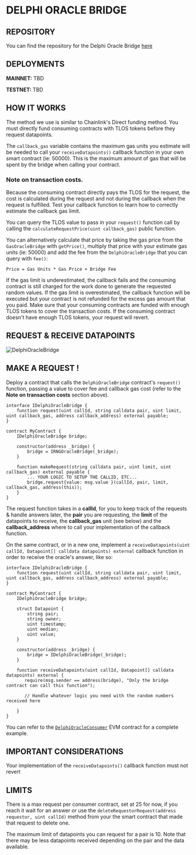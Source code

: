 # DELPHI ORACLE BRIDGE

## REPOSITORY

You can find the repository for the Delphi Oracle Bridge [here](https://github.com/telosnetwork/delphi-oracle-bridge)

## DEPLOYMENTS

**MAINNET:** TBD

**TESTNET:** TBD

## HOW IT WORKS

The method we use is similar to Chainlink's Direct funding method. You must directly fund consuming contracts with TLOS tokens before they request datapoints.

The `callback_gas` variable contains the maximum gas units you estimate will be needed to call your `receiveDatapoints()` callback function in your own smart contract (ie: 50000). This is the maximum amount of gas that will be spent by the bridge when calling your contract.

### Note on transaction costs.

Because the consuming contract directly pays the TLOS for the request, the cost is calculated during the request and not during the callback when the request is fulfilled. Test your callback function to learn how to correctly estimate the callback gas limit.

You can query the TLOS value to pass in your `request()` function call by calling the `calculateRequestPrice(uint callback_gas)` public function. 

You can alternatively calculate that price by taking the gas price from the `GasOracleBridge` with `getPrice()`, multiply that price with your estimate gas units (ie: 50000) and add the fee from the `DelphiOracleBridge` that you can query with `fee()`:

`Price = Gas Units * Gas Price + Bridge Fee`

If the gas limit is underestimated, the callback fails and the consuming contract is still charged for the work done to generate the requested random values.
If the gas limit is overestimated, the callback function will be executed but your contract is not refunded for the excess gas amount that you paid.
Make sure that your consuming contracts are funded with enough TLOS tokens to cover the transaction costs. If the consuming contract doesn't have enough TLOS tokens, your request will revert. 

## REQUEST & RECEIVE DATAPOINTS

![DelphiOracleBridge](https://user-images.githubusercontent.com/5913758/193951928-58a946c3-622e-4b96-8873-d02b7bedea33.jpg)


## MAKE A REQUEST !

Deploy a contract that calls the `DelphiOracleBridge` contract's `request()` function, passing a value to cover fee and callback gas cost (refer to the **Note on transaction costs** section above).

```
interface IDelphiOracleBridge {
    function request(uint callId, string calldata pair, uint limit, uint callback_gas, address callback_address) external payable;
}

contract MyContract {
    IDelphiOracleBridge bridge;

    constructor(address _bridge) {
        bridge = IRNGOracleBridge(_bridge);
    }
    
    function makeRequest(string calldata pair, uint limit, uint callback_gas) external payable {
        ... YOUR LOGIC TO SETUP THE CALLID, ETC...
        bridge.request{value: msg.value }(callId, pair, limit, callback_gas, address(this));
    }
}
```

The request function takes in a **callId**, for you to keep track of the requests & handle answers later, the **pair** you are requesting, the **limit** of the datapoints to receive, the **callback_gas** unit (see below) and the **callback_address** where to call your implementation of the callback function. 

On the same contract, or in a new one, implement a `receiveDatapoints(uint callId, Datapoint[] calldata datapoints) external` callback function in order to receive the oracle's answer, like so:


```
interface IDelphiOracleBridge {
    function request(uint callId, string calldata pair, uint limit, uint callback_gas, address callback_address) external payable;
}

contract MyContract {
    IDelphiOracleBridge bridge;
    
    struct Datapoint {
        string pair;
        string owner;
        uint timestamp;
        uint median;
        uint value;
    }
    
    constructor(address _bridge) {
        bridge = IDelphiOracleBridge(_bridge);
    }
    
    function receiveDatapoints(uint callId, Datapoint[] calldata datapoints) external {
       require(msg.sender == address(bridge), "Only the bridge contract can call this function");
        
       // Handle whatever logic you need with the random numbers received here
    
    }
}
```

You can refer to the [`DelphiOracleConsumer`](https://github.com/telosnetwork/delphi-oracle-bridge/blob/main/evm/contracts/DelphiOracleConsumer.sol) EVM contract for a complete example. 

## IMPORTANT CONSIDERATIONS

Your implementation of the `receiveDatapoints()` callback function must not revert

## LIMITS

There is a max request per consumer contract, set at 25 for now, if you reach it wait for an answer or use the `deleteRequestorRequest(address requestor, uint callId)` method from your the smart contract that made that request to delete one.

The maximum limit of datapoints you can request for a pair is 10. Note that there may be less datapoints received depending on the pair and the data available.

